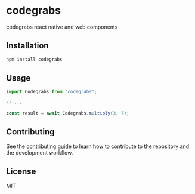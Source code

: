 # codegrabs

codegrabs react native and web components

## Installation

```sh
npm install codegrabs
```

## Usage

```js
import Codegrabs from "codegrabs";

// ...

const result = await Codegrabs.multiply(3, 7);
```

## Contributing

See the [contributing guide](CONTRIBUTING.md) to learn how to contribute to the repository and the development workflow.

## License

MIT
